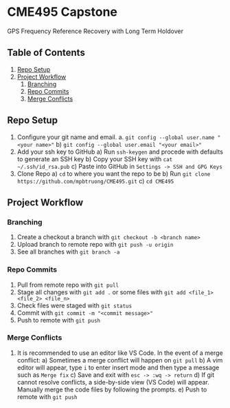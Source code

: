 # CME495 Capstone
GPS Frequency Reference Recovery with Long Term Holdover

## Table of Contents
1. [Repo Setup](#Repo-Setup)
2. [Project Workflow](#Project-Workflow)
    1. [Branching](#Branching)
    2. [Repo Commits](#Repo-Commits)
    3. [Merge Conflicts](#Merge-Conflicts)

## Repo Setup
1. Configure your git name and email.
    a.  ```git config --global user.name "<your name>"```
    b) ```git config --global user.email "<your email>"```
2. Add your ssh key to GitHub
    a) Run ```ssh-keygen``` and procede with defaults to generate an SSH key
    b) Copy your SSH key with ```cat ~/.ssh/id_rsa.pub```
    c) Paste into GitHub in ```Settings -> SSH and GPG Keys```
3. Clone Repo
    a) ```cd``` to where you want the repo to be
    b) Run ```git clone https://github.com/mpbtruong/CME495.git```
    c) ```cd CME495```

## Project Workflow

### Branching
1. Create a checkout a branch with ```git checkout -b <branch name>```
2. Upload branch to remote repo with ```git push -u origin```
3. See all branches with ```git branch -a```

### Repo Commits
1. Pull from remote repo with ```git pull```
2. Stage all changes with ```git add .``` or some files with ```git add <file_1> <file_2> <file_n>```
3. Check files were staged with ```git status```
4. Commit with ```git commit -m "<commit message>"```
5. Push to remote with ```git push```

### Merge Conflicts
1. It is recommended to use an editor like VS Code. In the event of a merge conflict:
    a) Sometimes a merge conflict will happen on ```git pull```
    b) A vim editor will appear, type ```i``` to enter insert mode and then type a message such as ```Merge fix```
    c) Save and exit with ```esc -> :wq -> return```
    d) If git cannot resolve conflicts, a side-by-side view (VS Code) will appear. Manually merge the code files by                following the prompts.
    e) Push to remote with ```git push```
